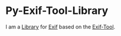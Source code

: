 # Py-Exif-Tool-Library

I am a [Library](250000016.md) for [Exif](9000187.md) based on the [Exif-Tool](9000059.md).